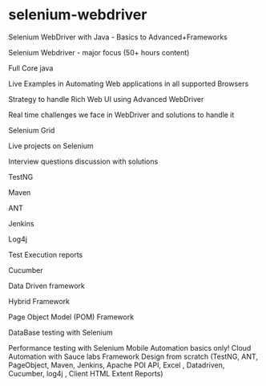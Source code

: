 # selenium-webdriver
Selenium WebDriver with Java - Basics to Advanced+Frameworks

Selenium Webdriver - major focus (50+ hours content)

Full Core java

Live Examples in Automating Web applications in all supported Browsers

Strategy to handle Rich Web UI using Advanced WebDriver

Real time challenges we face in WebDriver and solutions to handle it

Selenium Grid

Live projects on Selenium

Interview questions discussion with solutions

TestNG

Maven

ANT

Jenkins

Log4j

Test Execution reports

Cucumber

Data Driven framework

Hybrid Framework

Page Object Model (POM) Framework

DataBase testing with Selenium

Performance testing with Selenium
Mobile Automation basics only!
Cloud Automation with Sauce labs
Framework Design from scratch (TestNG, ANT, PageObject, Maven, Jenkins, Apache POI API, Excel , Datadriven, Cucumber, log4j , Client HTML Extent Reports) 
